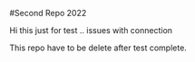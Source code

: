 #Second Repo 2022

Hi this just for test .. issues with connection

This repo have to be delete after test complete.
